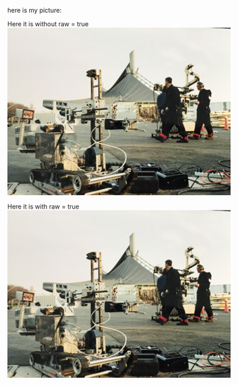 here is my picture:


Here it is without raw = true
![](../images/srlPicture.jpg)

Here it is with raw = true
![](../images/srlPicture.jpg?raw=true)

